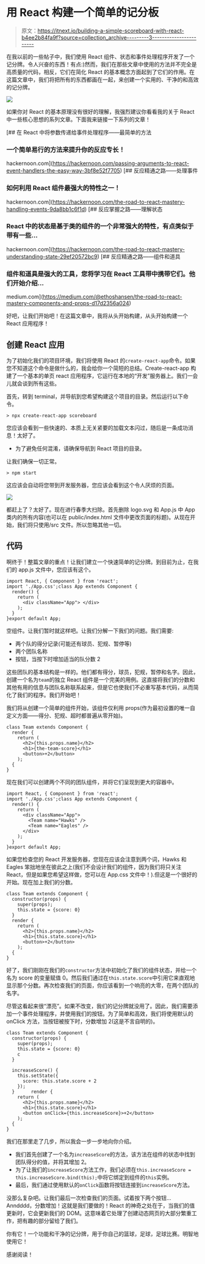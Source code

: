 # 用 React 构建一个简单的记分板

> 原文：<https://itnext.io/building-a-simple-scoreboard-with-react-b4ee2b84fa9f?source=collection_archive---------3----------------------->

在我以前的一些帖子中，我们使用 React 组件、状态和事件处理程序开发了一个记分牌。令人兴奋的东西！有点:)然而，我们在那些文章中使用的方法并不完全是高质量的代码，相反，它们在简化 React 的基本概念方面起到了它们的作用。在这篇文章中，我们将把所有的东西都画在一起，来创建一个实用的、干净的和高效的记分牌。

![](img/cba6cd91610db96a98895336bc1f3fb4.png)

如果你对 React 的基本原理没有很好的理解，我强烈建议你看看我的关于 React 中一些核心思想的系列文章。下面我来链接一下系列的文章！

[](https://hackernoon.com/passing-arguments-to-react-event-handlers-the-easy-way-3bf8e52f7705) [## 在 React 中将参数传递给事件处理程序——最简单的方法

### 一个简单易行的方法来提升你的反应专长！

hackernoon.com](https://hackernoon.com/passing-arguments-to-react-event-handlers-the-easy-way-3bf8e52f7705) [](https://hackernoon.com/the-road-to-react-mastery-handling-events-9da8bb1c6f1d) [## 反应精通之路——处理事件

### 如何利用 React 组件最强大的特性之一！

hackernoon.com](https://hackernoon.com/the-road-to-react-mastery-handling-events-9da8bb1c6f1d) [](https://hackernoon.com/the-road-to-react-mastery-understanding-state-29ef20572bc9) [## 反应掌握之路——理解状态

### React 中的状态是基于类的组件的一个非常强大的特性，有点类似于带有一些…

hackernoon.com](https://hackernoon.com/the-road-to-react-mastery-understanding-state-29ef20572bc9) [](https://medium.com/@ethoshansen/the-road-to-react-mastery-components-and-props-d17d2356a024) [## 反应精通之路——组件和道具

### 组件和道具是强大的工具，您将学习在 React 工具带中携带它们。他们开始介绍…

medium.com](https://medium.com/@ethoshansen/the-road-to-react-mastery-components-and-props-d17d2356a024) 

好吧，让我们开始吧！在这篇文章中，我将从头开始构建，从头开始构建一个 React 应用程序！

## 创建 React 应用

为了初始化我们的项目环境，我们将使用 React 的`create-react-app`命令。如果您不知道这个命令是做什么的，我会给你一个简短的总结。Create-react-app 构建了一个基本的单页 react 应用程序，它运行在本地的“开发”服务器上。我们一会儿就会谈到所有这些。

首先，转到 terminal，并导航到您希望构建这个项目的目录。然后运行以下命令。

```
> npx create-react-app scoreboard
```

您应该会看到一些快速的、本质上无关紧要的加载文本闪过，随后是一条成功消息！太好了。

*   为了避免任何混淆，请确保导航到 React 项目的目录。

让我们确保一切正常。

```
> npm start
```

这应该会自动将您带到开发服务器，您应该会看到这个令人厌烦的页面。

![](img/9d3fb138a2e89129dc166ccc146e0223.png)

都赶上了？太好了。现在进行春季大扫除。首先删除 logo.svg 和 App.js 中 App 类内的所有内容(也可以在 public/index.html 文件中更改页面的标题)。从现在开始，我们将只使用/src 文件。所以忽略其他一切。

## 代码

啊终于！整篇文章的重点！让我们建立一个快速简单的记分牌。到目前为止，在我们的 app.js 文件中，您应该有这个。

```
import React, { Component } from 'react';
import './App.css';class App extends Component {
  render() {
    return (
      <div className="App"> </div>
    );
  }
}export default App;
```

空组件。让我们暂时就这样吧。让我们分解一下我们的问题。我们需要:

*   两个队的得分记录(可能还有球员、犯规、暂停等)
*   两个团队名称
*   按钮，当按下时增加适当的队分数 2

这些团队的基本结构是一样的。他们都有得分，球员，犯规，暂停和名字。因此，创建一个名为`team`的独立 React 组件是一个完美的用例。这直接将我们的分数和其他有用的信息与团队名称联系起来，但是它也使我们不必重写基本代码，从而简化了我们的程序。我们开始吧！

我们将从创建一个简单的组件开始，该组件仅利用 props(作为最初设置的唯一自定义方面——得分、犯规、超时都普遍从零开始)。

```
class Team extends Component {
  render {
    return (
      <h2>{this.props.name}</h2>
      <h1>{the-team-score}</h1>
      <button>+2</button>
    );
  {
}
```

现在我们可以创建两个不同的团队组件，并将它们呈现到更大的<app>容器中。</app>

```
import React, { Component } from 'react';
import './App.css';class App extends Component {
  render() {
    return (
      <div className="App">
        <Team name="Hawks" />
        <Team name="Eagles" />
      </div>
    );
  }
}export default App;
```

如果您检查您的 React 开发服务器，您现在应该会注意到两个词，Hawks 和 Eagles 笨拙地坐在彼此之上(我们不会设计我们的组件，因为我们将只关注 React，但是如果您希望这样做，您可以在 App.css 文件中！).但这是一个很好的开始。现在加上我们的分数。

```
class Team extends Component {
  constructor(props) {
    super(props);
    this.state = {score: 0}
  }
  render {
    return (
      <h2>{this.props.name}</h2>
      <h1>{this.state.score}</h1>
      <button>+2</button>
    );
  {
}
```

好了，我们刚刚在我们的`constructor`方法中初始化了我们的组件状态，并给一个名为 score 的变量赋值 0。然后我们通过在`this.state.score`中引用它来直观地显示那个分数。再次检查我们的页面，你应该看到一个响亮的大零，在两个团队的名字。

尽管这看起来很“漂亮”。如果不改变，我们的记分牌就没用了。因此，我们需要添加一个事件处理程序，并使用我们的按钮。为了简单和高效，我们将使用默认的 onClick 方法，当按钮被按下时，分数增加 2(这是不言自明的)。

```
class Team extends Component {
  constructor(props) {
    super(props);
    this.state = {score: 0}
    c
  }

  increaseScore() {
    this.setState({
      score: this.state.score + 2
    });
  }      render {
    return (
      <h2>{this.props.name}</h2>
      <h1>{this.state.score}</h1>
      <button onClick={this.increaseScore}>+2</button>
    );
  {
}
```

我们在那里走了几步，所以我会一步一步地向你介绍。

*   我们首先创建了一个名为`increaseScore`的方法，该方法在组件的状态中找到团队得分的值，并将其增加 2。
*   为了让我们的`increaseScore`方法工作，我们必须在`this.increaseScore = this.increaseScore.bind(this);`中将它绑定到组件的`this`实例。
*   最后，我们通过使用默认的`onClick`函数将按钮连接到`increaseScore`方法。

没那么复杂吧。让我们最后一次检查我们的页面。试着按下两个按钮… Anndddd，分数增加！这就是我们要做的！React 的神奇之处在于，当我们的值更新时，它会更新我们的 DOM。这意味着它处理了创建动态网页的大部分繁重工作，把有趣的部分留给了我们。

你有它！一个功能和干净的记分牌，用于你自己的篮球，足球，足球比赛。明智地使用它！

感谢阅读！